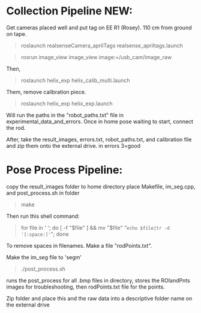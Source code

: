# Collection Pipeline NEW:

Get cameras placed well and put tag on EE R1 (Rosey). 110 cm from ground on tape.

> roslaunch realsenseCamera_aprilTags realsense_apriltags.launch 

> rosrun image_view image_view image:=/usb_cam/image_raw

Then,

> roslaunch helix_exp helix_calib_multi.launch

Them, remove calibration piece. 

> roslaunch helix_exp helix_exp.launch

Will run the paths in the "robot_paths.txt" file in experimental_data_and_errors. Once in home pose waiting to start, connect the rod.

After, take the result_images, errors.txt, robot_paths.txt, and calibration file and zip them onto the external drive. in errors 3=good


# Pose Process Pipeline:

copy the result_images folder to home directory
place Makefile, im_seg.cpp, and post_process.sh in folder

> make 

Then run this shell command:

> for file in *' '*; do [ -f "$file" ] && mv "$file" "`echo $file|tr -d '[:space:]'`"; done

To remove spaces in filenames. Make a file "rodPoints.txt". 

Make the im_seg file to 'segm'

> ./post_process.sh


runs the post_process for all .bmp files in directory, stores the ROIandPnts images for troubleshooting, then rodPoints.txt file for the points. 

Zip folder and place this and the raw data into a descriptive folder name on the external drive


